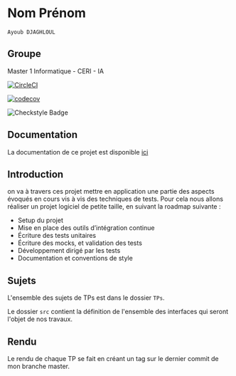 # Nom Prénom

`Ayoub DJAGHLOUL`

## Groupe

Master 1 Informatique - CERI - IA

[![CircleCI](https://circleci.com/gh/ayoub-djaghloul/ceri-m1-techniques-de-test.svg?style=svg)](https://circleci.com/gh/ayoub-djaghloul/ceri-m1-techniques-de-test)

[![codecov](https://codecov.io/gh/ayoub-djaghloul/ceri-m1-techniques-de-test/branch/master/graph/badge.svg)](https://codecov.io/gh/ayoub-djaghloul/ceri-m1-techniques-de-test)

![Checkstyle Badge](./checkstyle-result.svg")

## Documentation

La documentation de ce projet est disponible [ici](https://ayoub-djaghloul.github.io/ceri-m1-techniques-de-test/)


## Introduction

on va à travers ces projet mettre en application une partie des aspects évoqués en cours vis à vis des techniques de tests.
Pour cela nous allons réaliser un projet logiciel de petite taille, en suivant la roadmap suivante :
- Setup du projet
- Mise en place des outils d’intégration continue
- Écriture des tests unitaires
- Écriture des mocks, et validation des tests
- Développement dirigé par les tests
- Documentation et conventions de style



## Sujets

L'ensemble des sujets de TPs est dans le dossier `TPs`.

Le dossier `src` contient la définition de l'ensemble des interfaces qui seront l'objet de nos travaux.


## Rendu

Le rendu de chaque TP se fait en créant un tag sur le dernier commit de mon branche master.
